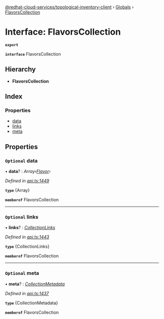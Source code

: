 [@redhat-cloud-services/topological-inventory-client](../README.md) › [Globals](../globals.md) › [FlavorsCollection](flavorscollection.md)

# Interface: FlavorsCollection

**`export`** 

**`interface`** FlavorsCollection

## Hierarchy

* **FlavorsCollection**

## Index

### Properties

* [data](flavorscollection.md#optional-data)
* [links](flavorscollection.md#optional-links)
* [meta](flavorscollection.md#optional-meta)

## Properties

### `Optional` data

• **data**? : *Array‹[Flavor](flavor.md)›*

*Defined in [api.ts:1449](https://github.com/RedHatInsights/javascript-clients/blob/master/packages/topological-inventory/api.ts#L1449)*

**`type`** {Array<Flavor>}

**`memberof`** FlavorsCollection

___

### `Optional` links

• **links**? : *[CollectionLinks](collectionlinks.md)*

*Defined in [api.ts:1443](https://github.com/RedHatInsights/javascript-clients/blob/master/packages/topological-inventory/api.ts#L1443)*

**`type`** {CollectionLinks}

**`memberof`** FlavorsCollection

___

### `Optional` meta

• **meta**? : *[CollectionMetadata](collectionmetadata.md)*

*Defined in [api.ts:1437](https://github.com/RedHatInsights/javascript-clients/blob/master/packages/topological-inventory/api.ts#L1437)*

**`type`** {CollectionMetadata}

**`memberof`** FlavorsCollection
